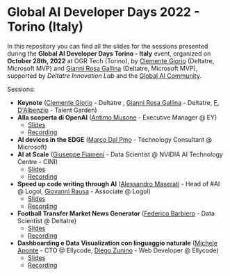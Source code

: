# Global AI Developer Days 2022 - Torino (Italy)

In this repository you can find all the slides for the sessions presented during the **Global AI Developer Days Torino - Italy** event, organized on **October 28th, 2022** at OGR Tech (Torino), by [Clemente Giorio](https://www.linkedin.com/in/clemente-giorio-03a61811/) (Deltatre, Microsoft MVP)
and [Gianni Rosa Gallina](https://www.linkedin.com/in/gianni-rosa-gallina-b206a821/) (Deltatre, Microsoft MVP), supported by *Deltatre Innovation Lab* and the [Global AI Community](https://globalai.community/developer-days/).

Sessions:

- **Keynote** ([Clemente Giorio](https://www.linkedin.com/in/clemente-giorio-03a61811/) - Deltatre , [Gianni Rosa Gallina](https://www.linkedin.com/in/gianni-rosa-gallina-b206a821/) - Deltatre, [F. D'Albenzio](https://www.linkedin.com/in/federico-d%E2%80%99albenzio-a33356183/) - Talent Garden)
- **Alla scoperta di OpenAI** ([Antimo Musone](https://www.linkedin.com/in/antimo-musone/) - Executive Manager @ EY)
    - [Slides](./docs/Discovering%20AI%20and%20Deep%20Learning%20-%20EY.pdf)
    - [Recording](https://www.youtube.com/watch?v=5LvUBLys9hI) 
- **AI devices in the EDGE** ([Marco Dal Pino](https://www.linkedin.com/in/marcodalpino/) - Technology Consultant @ Microsoft)
- **AI at Scale** ([Giuseppe Fiameni](https://www.linkedin.com/in/giuseppefiameni/) - Data Scientist @ NVIDIA AI Technology Centre - CINI)
    - [Slides](./docs/AI%20at%20Scale%20-%20NVIDIA.pdf)
    - [Recording](https://www.youtube.com/watch?v=qt5Ud6-pkoc)
- **Speed up code writing through AI** ([Alessandro Maserati](https://www.linkedin.com/in/alessandromaserati/) - Head of #AI @ Logol, [Giovanni Rausa](https://www.linkedin.com/in/giovannirausa/) - Associate @ Logol)
    - [Slides](./docs/Speed%20up%20code%20writing%20trough%20AI%20-%20Logol.pdf)
    - [Recording](https://www.youtube.com/watch?v=MIXHIBFR3fc)
- **Football Transfer Market News Generator** ([Federico Barbiero](https://www.linkedin.com/in/federico-barbiero-87374b171/) - Data Scientist @ Deltatre)
    - [Slides](./docs/Football%20Transfer%20market%20News%20Generation%20-%20Deltatre.pdf)
    - [Recording](https://www.youtube.com/watch?v=FBknn7m6Cs4)
- **Dashboarding e Data Visualization con linguaggio naturale** ([Michele Aponte](https://www.linkedin.com/in/apomic80/) - CTO @ Ellycode, [Diego Zunino](https://www.linkedin.com/in/diego-zunino/) - Web Developer @ Ellycode)
    - [Slides](./docs/Dashboarding%20e%20Data%20Visualization%20con%20il%20linguaggio%20naturale%20-%20EllyCode.pdf)
    - [Recording](https://www.youtube.com/watch?v=QYsVoUzdbWs)